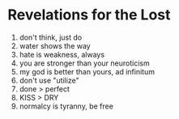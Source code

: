 # Revelations for the Lost
1. don't think, just do
2. water shows the way
3. hate is weakness, always
4. you are stronger than your neuroticism
5. my god is better than yours, ad infinitum
6. don't use "utilize"
7. done > perfect
8. KISS > DRY
9. normalcy is tyranny, be free
